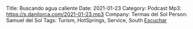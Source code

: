 Title: Buscando agua caliente
Date: 2021-01-23
Category: Podcast
Mp3: https://s.danilorca.com/2021-01-23.mp3
Company: Termas del Sol
Person: Samuel del Sol
Tags: Turism, HotSprings, Service, South
<a href="https://s.danilorca.com/2021-01-23.mp3" type="audio/mpeg">
Escuchar
</a>
